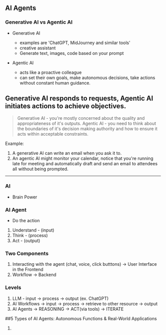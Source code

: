 ## AI Agents

### Generative AI vs Agentic AI
- Generative AI
   - examples are 'ChatGPT, MidJourney and similar tools'
   - creative assistant
   - Generate text, images, code based on your prompt

 - Agentic AI
   - acts like a proactive colleague
   - can set their own goals, make autonomous decisions, take actions without constant human guidance.
     


## Generative AI responds to requests, Agentic AI initiates actions to achieve objectives.
> Generative AI - you're mostly concerned  about the quality and appropriateness of it's outputs.
> Agentic AI - you need to think about the boundaries of it's decision making authority and how to ensure it acts within acceptable constraints.

Example:
1. A generative AI can write an email when you ask it to.
2. An agentic AI might monitor your calendar, notice that you're running late for meeting and automatically draft and send an email to attendees all without being prompted.


<hr />

### AI
 - Brain Power

### AI Agent
- Do the action
1. Understand - (input)
2. Think  - (process)
3. Act - (output)
 

### Two Components
 1. Interacting with the agent (chat, voice, click butttons)  -> User Interface in the Frontend
 2. Workflow  -> Backend





### Levels 
1. LLM - input -> process -> output (ex. ChatGPT)
2. AI Workflows -> input -> process -> retrieve to other resource -> output
4. AI Agents -> REASONING -> ACT(via tools) -> ITERATE
         

##5 Types of AI Agents: Autonomous Functions & Real-World Applications

1. 
